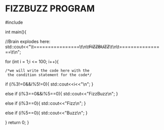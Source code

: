 # FIZZBUZZ PROGRAM
#include <iostream>

int main(){
  
  //Brain explodes here:
  std::cout<<"\t================\t\n\t~~~~FIZZBUZZ~~~~\t\n\t================\t\n";
  
  for (int i = 1;i <= 100; i++){
    
    /*we will write the code here with the 
     the condition statement for the code*/
  if (i%3!=0&&i%5!=0){
      std::cout<<i<<"\n";
    }
    
  else if (i%3==0&&i%5==0){
    std::cout<<"FizzBuzz\n";
  }
    
 else if (i%3==0){
   std::cout<<"Fizz\n";
 }
   
  else if (i%5==0){
    std::cout<<"Buzz\n"; 
  }
  
  }
  return 0;
}
